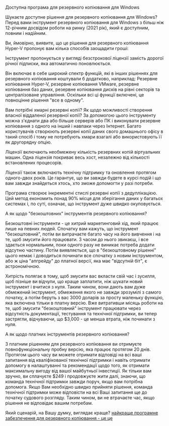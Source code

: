 Доступна програма для резервного копіювання для Windows

Шукаєте доступне рішення для резервного копіювання для Windows? Перед вами інструмент резервного копіювання для Windows з більш ніж 12-річним досвідом роботи на ринку (2021 рік), який є доступним, повним і надійним.

Ви, ймовірно, виявите, що це рішення для резервного копіювання Hyper-V пропонує вам кілька способів заощадити гроші:

Інструмент пропонується у вигляді безстрокової ліцензії замість дорогої річної підписки, яка автоматично поновлюється.

Він включає в себе широкий спектр функцій, які в інших рішеннях для резервного копіювання коштували б додатково, наприклад: Резервне копіювання Hyper-V, резервне копіювання VMware, резервне копіювання баз даних, резервне копіювання дисків на рівні секторів та централізоване управління. Оскільки всі ці функції включені, це повноцінне рішення "все в одному".

Вам потрібні хмарні резервні копії? Як щодо можливості створення власної віддаленої резервної копії? За допомогою цього інструменту можна з'єднати два або більше серверів або ПК і виконувати резервне копіювання з одного на інший і навпаки через Інтернет. Багато користувачів створюють резервні копії даних свого домашнього офісу в такий спосіб і тому не потребують хмари взагалі або використовують її як другорядну опцію.

Ліцензії включають необмежену кількість резервних копій віртуальних машин. Одна ліцензія покриває весь хост, незалежно від кількості встановлених процесорів.

Ліцензії також включають технічну підтримку та оновлення протягом одного-двох років. Це гарантує, що ви завжди будете в курсі подій і що вам завжди знайдеться хтось, хто зможе допомогти у разі потреби.

Програма створює інкрементні стислі резервні копії з дедуплікацією. Цей метод економить понад 90% місця для зберігання даних у багатьох системах і, по суті, означає, що інструмент дуже швидко окуповується.

А як щодо "безкоштовних" інструментів резервного копіювання?

Безкоштовні інструменти - це хитрий маркетинговий хід, який працює лише на певних людей. Спочатку вам кажуть, що інструмент "безкоштовний", потім ви витрачаєте багато часу на його вивчення і на те, щоб змусити його працювати. З часом до нього звикаєш, і все здається нормальним, поки одного разу не виникає потреба додати відсутню частину. Потім виявляється, що в "безкоштовному рішенні" цього немає і доводиться починати все спочатку з новим інструментом, або ж ціна "апгрейду" до платної версії, яка має "відсутній біт", є астрономічною.

Хитрість полягає в тому, щоб змусити вас вкласти свій час і зусилля, щоб пізніше ви відчули, що краще заплатити, ніж шукати новий інструмент і вчитися з нуля. Таким чином, вони дають вам дуже обмежений інструмент, обмеження якого не завжди зрозумілі з самого початку, а потім беруть з вас 3000 доларів за просту маленьку функцію, яка включена тільки в платну версію. Вже витративши місяць роботи на те, щоб змусити "безкоштовний" інструмент працювати через відсутність документації, тестування та технічної підтримки, ви тепер застрягли, відчуваючи, що $3,000 - це менша втрата, ніж починати з нуля.

А як щодо платних інструментів резервного копіювання?

З платним рішенням для резервного копіювання ви отримуєте повнофункціональну пробну версію, яка працює протягом 20 днів. Протягом цього часу ви можете отримати відповіді на всі ваші запитання від кваліфікованої технічної підтримки і навіть отримати допомогу в налаштуванні та рекомендації щодо того, як отримати максимальну вигоду від вашої майбутньої інвестиції. Як тільки вам зручно, ви сплачуєте $249 і продовжуєте жити далі, знаючи, що команда технічної підтримки завжди поруч, якщо вам потрібна допомога. Якщо Вам необхідно швидко прийняти рішення, команда технічної підтримки може відповісти на всі Ваші запитання ще до початку судового розгляду. Таким чином, ви не втрачаєте час, якщо рішення не відповідає вашим потребам.

Який сценарій, на Вашу думку, виглядає краще?  [найкраще програмне забезпечення для резервного копіювання - це це](https://backupchain.es/)
